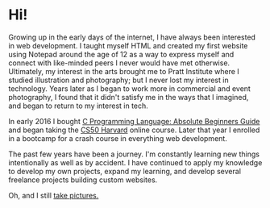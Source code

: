 # Hi!

Growing up in the early days of the internet, I have always been interested in web development. I taught myself HTML and created my first website using Notepad around the age of 12 as a way to express myself and connect with like-minded peers I never would have met otherwise. Ultimately, my interest in the arts brought me to Pratt Institute where I studied illustration and photography; but I never lost my interest in technology. Years later as I began to work more in commercial and event photography, I found that it didn't satisfy me in the ways that I imagined, and began to return to my interest in tech.

In early 2016 I bought [C Programming Language: Absolute Beginners Guide](https://www.informit.com/store/c-programming-absolute-beginners-guide-9780789751980) and began taking the [CS50 Harvard](https://online-learning.harvard.edu/course/cs50-introduction-computer-science) online course. Later that year I enrolled in a bootcamp for a crash course in everything web development.

The past few years have been a journey. I'm constantly learning new things intentionally as well as by accident. I have continued to apply my knowledge to develop my own projects, expand my learning, and develop several freelance projects building custom websites.

Oh, and I still [take pictures.](http://www.leslielaurenb.com)
